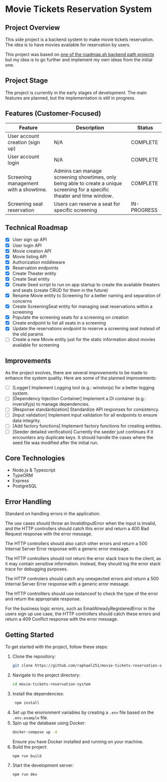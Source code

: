 # Movie Tickets Reservation System

## Project Overview

This side project is a backend system to make movie tickets reservation. The idea is to have movies available for reservation by users.

This project was based on [one of the roadmap.sh backend path projects](https://roadmap.sh/projects/movie-reservation-system) but my idea is to go further and implement my own ideas from the initial one.

## Project Stage

The project is currently in the early stages of development. The main features are planned, but the implementation is still in progress.

## Features (Customer-Focused)

| Feature                               | Description                                                                                                                 | Status      |
| ------------------------------------- | --------------------------------------------------------------------------------------------------------------------------- | ----------- |
| User account creation (sign up)       | N/A                                                                                                                         | COMPLETE    |
| User account login                    | N/A                                                                                                                         | COMPLETE    |
| Screening management with a showtime. | Admins can manage screening showtimes, only being able to create a unique screening for a specific theater and time window. | COMPLETE    |
| Screening seat reservation            | Users can reserve a seat for specific screening                                                                             | IN-PROGRESS |

## Technical Roadmap

- [x] User sign up API
- [x] User login API
- [x] Movie creation API
- [x] Movie listing API
- [x] Authorization middleware
- [x] Reservation endpoints
- [x] Create Theater entity
- [x] Create Seat entity
- [x] Create Seed script to run on app startup to create the available theaters and seats (create CRUD for them in the future)
- [x] Rename Movie entity to Screening for a better naming and separation of concerns
- [x] Create ScreeningSeat entity for managing seat reservations within a screening
- [x] Populate the screening seats for a screening on creation
- [x] Create endpoint to list all seats in a screening
- [x] Update the reservations endpoint to reserve a screening seat instead of the old params
- [ ] Create a new Movie entity just for the static information about movies available for screening

## Improvements

As the project evolves, there are several improvements to be made to enhance the system quality. Here are some of the planned improvements:

- [ ] [Logger] Implement Logging tool (e.g.: winstonjs) for a better logging system.
- [ ] [Dependency Injection Container] Implement a DI container (e.g.: inversifyjs) to manage dependencies.
- [ ] [Response standardization] Standardize API responses for consistency.
- [ ] [Input validation] Implement input validation for all endpoints to ensure data integrity.
- [ ] [Add factory functions] Implement factory functions for creating entities.
- [ ] [Seeder detailed verification] Currently the seeder just continues if it encounters any duplicate keys. It should handle the cases where the seed file was modified after the initial run.

## Core Technologies

- Node.js & Typescript
- TypeORM
- Express
- PostgreSQL

## Error Handling

Standard on handling errors in the application:

The use cases should throw an InvalidInputError when the input is invalid, and the HTTP controllers should catch this error and return a 400 Bad Request response with the error message.

The HTTP controllers should also catch other errors and return a 500 Internal Server Error response with a generic error message.

The HTTP controllers should not return the error stack trace to the client, as it may contain sensitive information. Instead, they should log the error stack trace for debugging purposes.

The HTTP controlers should catch any unexpected errors and return a 500 Internal Server Error response with a generic error message.

The HTTP controlllers should use instanceof to check the type of the error and return the appropriate response.

For the business logic errors, such as EmailAlreadyRegisteredError in the users sign up use case, the HTTP controllers should catch these errors and return a 409 Conflict response with the error message.

## Getting Started

To get started with the project, follow these steps:

1. Clone the repository:
   ```bash
   git clone https://github.com/raphael251/movie-tickets-reservation-system.git
   ```
2. Navigate to the project directory:
   ```bash
   cd movie-tickets-reservation-system
   ```
3. Install the dependencies:
   ```bash
    npm install
   ```
4. Set up the environment variables by creating a `.env` file based on the `.env.example` file.
5. Spin up the database using Docker:
   ```bash
   docker-compose up -d
   ```
   Ensure you have Docker installed and running on your machine.
6. Build the project:
   ```bash
   npm run build
   ```
7. Start the development server:
   ```bash
   npm run dev
   ```
